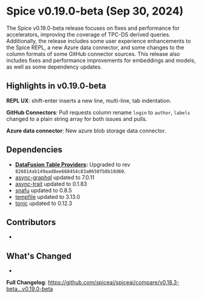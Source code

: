 # Spice v0.19.0-beta (Sep 30, 2024)

The Spice v0.19.0-beta release focuses on fixes and performance for accelerators, improving the coverage of TPC-DS derived queries. Additionally, the release includes some user experience enhancements to the Spice REPL, a new Azure data connector, and some changes to the column formats of some GitHub connector sources. This release also includes fixes and performance improvements for embeddings and models, as well as some dependency updates.

## Highlights in v0.19.0-beta

**REPL UX**: shift-enter inserts a new line, multi-line, tab indentation.

**GitHub Connectors**: Pull requests column rename `login` to `author`, `labels` changed to a plain string array for both issues and pulls.

**Azure data connector**: New azure blob storage data connector.

## Dependencies

- **[DataFusion Table Providers](<(https://github.com/datafusion-contrib/datafusion-table-providers)>):** Upgraded to rev `826814ab149aad8ee668454c83a0650fb8b18d60`.
- [async-graphql](https://crates.io/crates/async-graphql) updated to 7.0.11
- [async-trait](https://crates.io/crates/async-trait) updated to 0.1.83
- [snafu](https://crates.io/crates/snafu) updated to 0.8.5
- [tempfile](https://crates.io/crates/tempfile) updated to 3.13.0
- [tonic](https://crates.io/crates/tonic) updated to 0.12.3

## Contributors

-

## What's Changed

-

**Full Changelog**: <https://github.com/spiceai/spiceai/compare/v0.18.3-beta...v0.19.0-beta>
